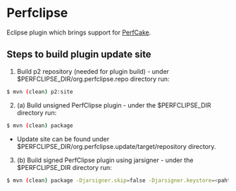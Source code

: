 Perfclipse
==========

Eclipse plugin which brings support for [PerfCake](https://www.perfcake.org/).

Steps to build plugin update site
---------------------------------
1. Build p2 repository (needed for plugin build) - under $PERFCLIPSE_DIR/org.perfclipse.repo directory run:
```sh
$ mvn (clean) p2:site
```
2. (a)  Build unsigned PerfClipse plugin - under the $PERFCLIPSE_DIR directory run:
```sh
$ mvn (clean) package
```
* Update site can be found under $PERFCLIPSE_DIR/org.perfclipse.update/target/repository directory.
3. (b) Build signed PerfClipse plugin using jarsigner - under the $PERFCLIPSE_DIR directory run:
```sh
$ mvn (clean) package -Djarsigner.skip=false -Djarsigner.keystore=<paht-to-keystore> -Djarsigner.storepass=<keystore-password>  -Djarsigner.alias=<certifacete-alias> -Djarsigner.keypass=<key-password>
```
